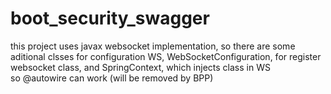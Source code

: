 # boot_security_swagger
this project uses javax websocket implementation, so there are some aditional clsses for configuration WS, 
WebSocketConfiguration, for register websocket class, and SpringContext, which injects class in WS  
so @autowire can work (will be removed by BPP)
